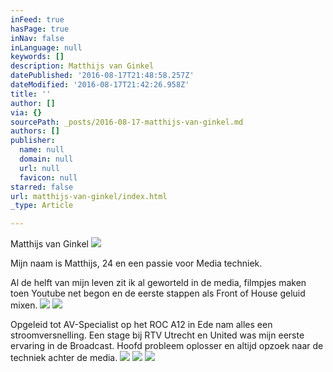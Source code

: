 ```yaml
---
inFeed: true
hasPage: true
inNav: false
inLanguage: null
keywords: []
description: Matthijs van Ginkel
datePublished: '2016-08-17T21:48:58.257Z'
dateModified: '2016-08-17T21:42:26.958Z'
title: ''
author: []
via: {}
sourcePath: _posts/2016-08-17-matthijs-van-ginkel.md
authors: []
publisher:
  name: null
  domain: null
  url: null
  favicon: null
starred: false
url: matthijs-van-ginkel/index.html
_type: Article

---
```

Matthijs van Ginkel
![](https://the-grid-user-content.s3-us-west-2.amazonaws.com/f409bfbf-28b8-4b6a-85a8-092f5fddebfb.jpg)

Mijn naam is Matthijs, 24 en een passie voor Media techniek. 

Al de helft van mijn leven zit ik al geworteld in de media, filmpjes maken toen Youtube net begon en de eerste stappen als Front of House geluid mixen.
![](https://the-grid-user-content.s3-us-west-2.amazonaws.com/95e24300-32ca-43d7-8a3d-fd7dbc0f1170.jpg)
![](https://the-grid-user-content.s3-us-west-2.amazonaws.com/6695aa7e-aefe-4be5-861c-51fb099c30c4.jpg)

Opgeleid tot AV-Specialist op het ROC A12 in Ede nam alles een stroomversnelling. Een stage bij RTV Utrecht en United was mijn eerste ervaring in de Broadcast. Hoofd probleem oplosser en altijd opzoek naar de techniek achter de media. ![](https://the-grid-user-content.s3-us-west-2.amazonaws.com/4cf78838-e4ac-43b9-9dd4-b29fd42f421f.jpg)
![](https://the-grid-user-content.s3-us-west-2.amazonaws.com/62ec537c-d9a2-4e3d-b1e6-ba399f9180f8.jpg)
![](https://the-grid-user-content.s3-us-west-2.amazonaws.com/b5bb1b3a-10a2-40b3-befa-1ec0abf9f944.jpg)